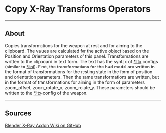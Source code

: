 # Copy X-Ray Transforms Operators

___

## About

Copies transformations for the weapon at rest and for aiming to the clipboard. The values are calculated for the active object based on the Position and Orientation parameters of this panel. Transformations are written to the clipboard in text form. The text has the syntax of [*.ltx](../../../reference/file-formats/conf-script/ltx.md) configs (similar to [*.ini](https://en.wikipedia.org/wiki/INI_file)). First, the transformations for the hud model are written in the format of transformations for the resting state in the form of position and orientation parameters. Then the same transformations are written, but in the format of transformations for aiming in the form of parameters zoom_offset, zoom_rotate_x, zoom_rotate_y. These parameters should be written to the [*.ltx](../../../reference/file-formats/conf-script/ltx.md)-config of the weapon.

___

## Sources

[Blender X-Ray Addon Wiki on GitHub](https://github.com/PavelBlend/blender-xray/wiki/Panel-Transforms#%D0%BE%D0%BF%D0%B5%D1%80%D0%B0%D1%82%D0%BE%D1%80-copy-x-ray-transforms)

